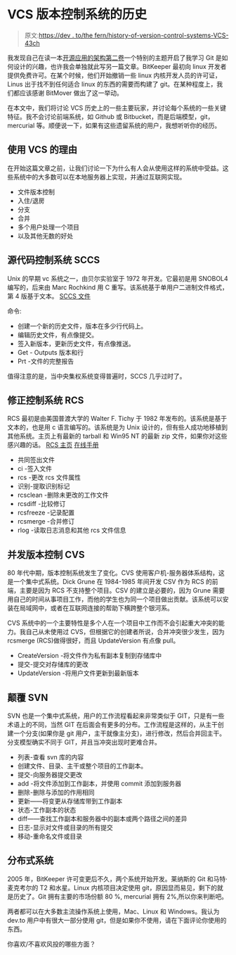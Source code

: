 # VCS 版本控制系统的历史

> 原文:[https://dev . to/the fern/history-of-version-control-systems-VCS-43ch](https://dev.to/thefern/history-of-version-control-systems-vcs-43ch)

我发现自己在读一本[开源应用的架构第二卷](http://aosabook.org/en/index.html)一个特别的主题开启了我学习 Git 是如何设计的兴趣，也许我会单独就此写另一篇文章。BitKeeper 最初向 linux 开发者提供免费许可。在某个时候，他们开始撤销一些 linux 内核开发人员的许可证，Linus 出于找不到任何适合 linux 的东西的需要而构建了 git。在某种程度上，我们都应该感谢 BitMover 做出了这一举动。

在本文中，我们将讨论 VCS 历史上的一些主要玩家，并讨论每个系统的一些关键特征。我不会讨论前端系统，如 Github 或 Bitbucket，而是后端模型，git，mercurial 等。顺便说一下，如果有这些遗留系统的用户，我想听听你的经历。

## [](#reasons-to-use-vcs)使用 VCS 的理由

在开始这篇文章之前，让我们讨论一下为什么有人会从使用这样的系统中受益。这些系统中的大多数可以在本地服务器上实现，并通过互联网实现。

*   文件版本控制
*   入住/退房
*   分支
*   合并
*   多个用户处理一个项目
*   以及其他无数的好处

## [](#source-code-control-system-sccs)源代码控制系统 SCCS

Unix 的早期 vc 系统之一，由贝尔实验室于 1972 年开发。它最初是用 SNOBOL4 编写的，后来由 Marc Rochkind 用 C 重写。该系统基于单用户二进制文件格式，第 4 版基于文本。 [SCCS 文件](http://osr507doc.sco.com/en/tools/SCCS.html)

命令:

*   创建一个新的历史文件，版本在多少行代码上。
*   编辑历史文件，有点像提交。
*   签入新版本，更新历史文件，有点像推送。
*   Get - Outputs 版本和行
*   Prt -文件的完整报告

值得注意的是，当中央集权系统变得普遍时，SCCS 几乎过时了。

## [](#revision-control-system-rcs)修正控制系统 RCS

RCS 最初是由美国普渡大学的 Walter F. Tichy 于 1982 年发布的。该系统是基于文本的，也是用 c 语言编写的。该系统是为 Unix 设计的，但有些人成功地移植到其他系统。主页上有最新的 tarball 和 Win95 NT 的最新 zip 文件，如果你对这些感兴趣的话。 [RCS 主页](https://www.cs.purdue.edu/homes/trinkle/RCShome/) [在线手册](https://users.ninthfloor.org/~ashawley/rcs/tichy1985rcs/rcs.html)

*   共同签出文件
*   ci -签入文件
*   rcs -更改 rcs 文件属性
*   识别-提取识别标记
*   rcsclean -删除未更改的工作文件
*   rcsdiff -比较修订
*   rcsfreeze -记录配置
*   rcsmerge -合并修订
*   rlog -读取日志消息和其他 rcs 文件信息

## [](#concurrent-version-control-cvs)并发版本控制 CVS

80 年代中期，版本控制系统发生了变化。CVS 使用客户机-服务器体系结构，这是一个集中式系统。Dick Grune 在 1984-1985 年间开发 CSV 作为 RCS 的前端，主要是因为 RCS 不支持整个项目。CSV 的建立是必要的，因为 Grune 需要用自己的时间从事项目工作，而他的学生也为同一个项目做出贡献。该系统可以安装在局域网中，或者在互联网连接的帮助下横跨整个银河系。

CVS 系统中的一个主要特性是多个人在一个项目中工作而不会引起重大冲突的能力。我自己从未使用过 CVS，但根据它的创建者所说，合并冲突很少发生，因为 rcsmerge (RCS)做得很好，而且 UpdateVersion 有点像 pull。

*   CreateVersion -将文件作为私有副本复制到存储库中
*   提交-提交对存储库的更改
*   UpdateVersion -将用户文件更新到最新版本

## [](#subversion-svn)颠覆 SVN

SVN 也是一个集中式系统，用户的工作流程看起来非常类似于 GIT，只是有一些术语上的不同，当然 GIT 在后面会有更多的分布。工作流程是这样的，从主干创建一个分支(如果你是 git 用户，主干就像主分支)，进行修改，然后合并回主干。分支模型确实不同于 GIT，并且当冲突出现时更难合并。

*   列表-查看 svn 库的内容
*   创建文件、目录、主干或整个项目的工作副本。
*   提交-向服务器提交更改
*   add -将文件添加到工作副本，并使用 commit 添加到服务器
*   删除-删除与添加的作用相同
*   更新——将变更从存储库带到工作副本
*   状态-工作副本的状态
*   diff——查找工作副本和服务器中的副本或两个路径之间的差异
*   日志-显示对文件或目录的所有提交
*   移动-重命名文件或目录

## [](#distributed-systems)分布式系统

2005 年，BitKeeper 许可变更后不久，两个系统开始开发。莱纳斯的 Git 和马特·麦克考尔的 T2 和水星。Linux 内核项目决定使用 git，原因显而易见，剩下的就是历史了。Git 拥有主要的市场份额 80 %, mercurial 拥有 2%,所以你来判断吧。

两者都可以在大多数主流操作系统上使用，Mac、Linux 和 Windows。我认为 dev.to 用户中有很大一部分使用 git，但是如果你不使用，请在下面评论你使用的东西。

你喜欢/不喜欢风投的哪些方面？